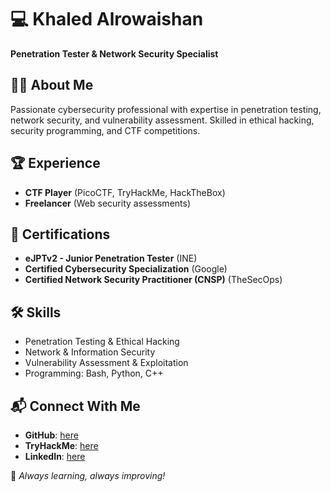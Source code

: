 # 💻 Khaled Alrowaishan
**Penetration Tester & Network Security Specialist**

## 👨‍💻 About Me
Passionate cybersecurity professional with expertise in penetration testing, network security, and vulnerability assessment. Skilled in ethical hacking, security programming, and CTF competitions.

## 🏆 Experience
- **CTF Player** (PicoCTF, TryHackMe, HackTheBox)
- **Freelancer** (Web security assessments)

## 📜 Certifications
- **eJPTv2 - Junior Penetration Tester** (INE)
- **Certified Cybersecurity Specialization** (Google)
- **Certified Network Security Practitioner (CNSP)** (TheSecOps)

## 🛠️ Skills
- Penetration Testing & Ethical Hacking
- Network & Information Security
- Vulnerability Assessment & Exploitation
- Programming: Bash, Python, C++

## 📬 Connect With Me
- **GitHub**: [here](https://github.com/01klld)
- **TryHackMe**: [here](https://tryhackme.com/p/0xKLD)
- **LinkedIn**: [here](https://www.linkedin.com/in/khaled-alrowaishan/)

🚀 *Always learning, always improving!*



<!--- - 👋 Hi, I’m @01klld
- 👀 I’m interested in ...
- 🌱 I’m currently learning ...
- 💞️ I’m looking to collaborate on ...
- 📫 How to reach me ...
- 😄 Pronouns: ...
- ⚡ Fun fact: ... --->

<!---
01klld/01klld is a ✨ special ✨ repository because its `README.md` (this file) appears on your GitHub profile.
You can click the Preview link to take a look at your changes.
--->
